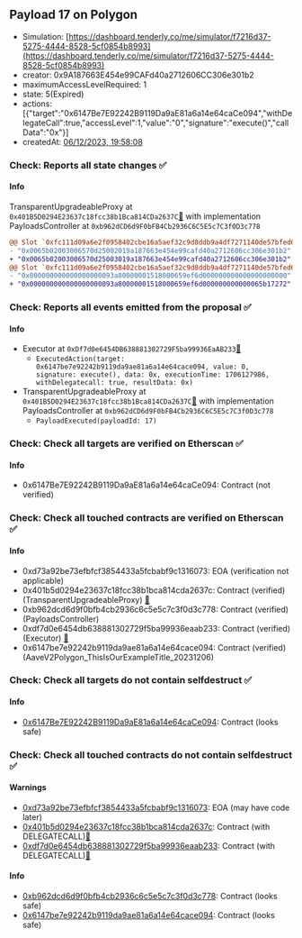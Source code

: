 ## Payload 17 on Polygon

- Simulation: [https://dashboard.tenderly.co/me/simulator/f7216d37-5275-4444-8528-5cf0854b8993](https://dashboard.tenderly.co/me/simulator/f7216d37-5275-4444-8528-5cf0854b8993)
- creator: 0x9A187663E454e99CAFd40a2712606CC306e301b2
- maximumAccessLevelRequired: 1
- state: 5(Expired)
- actions: [{"target":"0x6147Be7E92242B9119Da9aE81a6a14e64caCe094","withDelegateCall":true,"accessLevel":1,"value":"0","signature":"execute()","callData":"0x"}]
- createdAt: [06/12/2023, 19:58:08](https://polygonscan.com/tx/0xf45e5e36fd95cd3a468ad963b1e4bea297558aa3a8099f2ee9f85dac69fd9fd2)

### Check: Reports all state changes :white_check_mark:

#### Info


TransparentUpgradeableProxy at `0x401B5D0294E23637c18fcc38b1Bca814CDa2637C`[:ghost:](https://github.com/bgd-labs/aave-address-book "GovernanceV3Polygon.PAYLOADS_CONTROLLER") with implementation PayloadsController at `0xb962dCD6d9F0bFB4Cb2936C6C5E5c7C3f0D3c778`
```diff
@@ Slot `0xfc111d09a6e2f0958402cbe16a5aef32c9d8ddb9a4df7271140de57bfed6525a` @@
- "0x0065b02003006570d25002019a187663e454e99cafd40a2712606cc306e301b2"
+ "0x0065b02003006570d25003019a187663e454e99cafd40a2712606cc306e301b2"
@@ Slot `0xfc111d09a6e2f0958402cbe16a5aef32c9d8ddb9a4df7271140de57bfed6525b` @@
- "0x000000000000000000093a80000001518000659ef6d000000000000000000000"
+ "0x000000000000000000093a80000001518000659ef6d000000000000065b17272"
```


### Check: Reports all events emitted from the proposal :white_check_mark:

#### Info

- Executor at `0xDf7d0e6454DB638881302729F5ba99936EaAB233`[:ghost:](https://github.com/bgd-labs/aave-address-book "AaveV2Polygon.POOL_ADMIN, AaveV3Polygon.ACL_ADMIN, GovernanceV3Polygon.EXECUTOR_LVL_1")
  - `ExecutedAction(target: 0x6147be7e92242b9119da9ae81a6a14e64cace094, value: 0, signature: execute(), data: 0x, executionTime: 1706127986, withDelegatecall: true, resultData: 0x)`
- TransparentUpgradeableProxy at `0x401B5D0294E23637c18fcc38b1Bca814CDa2637C`[:ghost:](https://github.com/bgd-labs/aave-address-book "GovernanceV3Polygon.PAYLOADS_CONTROLLER") with implementation PayloadsController at `0xb962dCD6d9F0bFB4Cb2936C6C5E5c7C3f0D3c778`
  - `PayloadExecuted(payloadId: 17)`

### Check: Check all targets are verified on Etherscan :white_check_mark:

#### Info

- 0x6147Be7E92242B9119Da9aE81a6a14e64caCe094: Contract (not verified) 

### Check: Check all touched contracts are verified on Etherscan :white_check_mark:

#### Info

- 0xd73a92be73efbfcf3854433a5fcbabf9c1316073: EOA (verification not applicable)
- 0x401b5d0294e23637c18fcc38b1bca814cda2637c: Contract (verified) (TransparentUpgradeableProxy) [:ghost:](https://github.com/bgd-labs/aave-address-book "GovernanceV3Polygon.PAYLOADS_CONTROLLER")
- 0xb962dcd6d9f0bfb4cb2936c6c5e5c7c3f0d3c778: Contract (verified) (PayloadsController) 
- 0xdf7d0e6454db638881302729f5ba99936eaab233: Contract (verified) (Executor) [:ghost:](https://github.com/bgd-labs/aave-address-book "AaveV2Polygon.POOL_ADMIN, AaveV3Polygon.ACL_ADMIN, GovernanceV3Polygon.EXECUTOR_LVL_1")
- 0x6147be7e92242b9119da9ae81a6a14e64cace094: Contract (verified) (AaveV2Polygon_ThisIsOurExampleTitle_20231206) 

### Check: Check all targets do not contain selfdestruct :white_check_mark:

#### Info

- [0x6147Be7E92242B9119Da9aE81a6a14e64caCe094](https://polygonscan.com/address/0x6147Be7E92242B9119Da9aE81a6a14e64caCe094): Contract (looks safe)

### Check: Check all touched contracts do not contain selfdestruct :white_check_mark:

#### Warnings

- [0xd73a92be73efbfcf3854433a5fcbabf9c1316073](https://polygonscan.com/address/0xd73a92be73efbfcf3854433a5fcbabf9c1316073): EOA (may have code later)
- [0x401b5d0294e23637c18fcc38b1bca814cda2637c](https://polygonscan.com/address/0x401b5d0294e23637c18fcc38b1bca814cda2637c): Contract (with DELEGATECALL)[:ghost:](https://github.com/bgd-labs/aave-address-book "GovernanceV3Polygon.PAYLOADS_CONTROLLER")
- [0xdf7d0e6454db638881302729f5ba99936eaab233](https://polygonscan.com/address/0xdf7d0e6454db638881302729f5ba99936eaab233): Contract (with DELEGATECALL)[:ghost:](https://github.com/bgd-labs/aave-address-book "AaveV2Polygon.POOL_ADMIN, AaveV3Polygon.ACL_ADMIN, GovernanceV3Polygon.EXECUTOR_LVL_1")

#### Info

- [0xb962dcd6d9f0bfb4cb2936c6c5e5c7c3f0d3c778](https://polygonscan.com/address/0xb962dcd6d9f0bfb4cb2936c6c5e5c7c3f0d3c778): Contract (looks safe)
- [0x6147be7e92242b9119da9ae81a6a14e64cace094](https://polygonscan.com/address/0x6147be7e92242b9119da9ae81a6a14e64cace094): Contract (looks safe)

